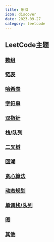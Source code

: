 ```yaml
---
title: 乐扣
icon: discover
date: 2023-09-27
category: leetcode
---
```


## LeetCode主题

### [数组](./array/README.md)

### [链表](./linkedlist/README.md)

### [哈希表](./hashtable/README.md)

### [字符串](./string/README.md)

### [双指针](./two_pointers/README.md)

### [栈/队列](./stack_queue/README.md)

### [二叉树](./binary_tree/README.md)

### [回溯](./backtrace/README.md)

### [贪心算法](./greedy/README.md)

### [动态规划](./dp/README.md)

### [单调栈/队列](./mono_stack/README.md)

### [图](./graph/README.md)

### [其他](./other/README.md)